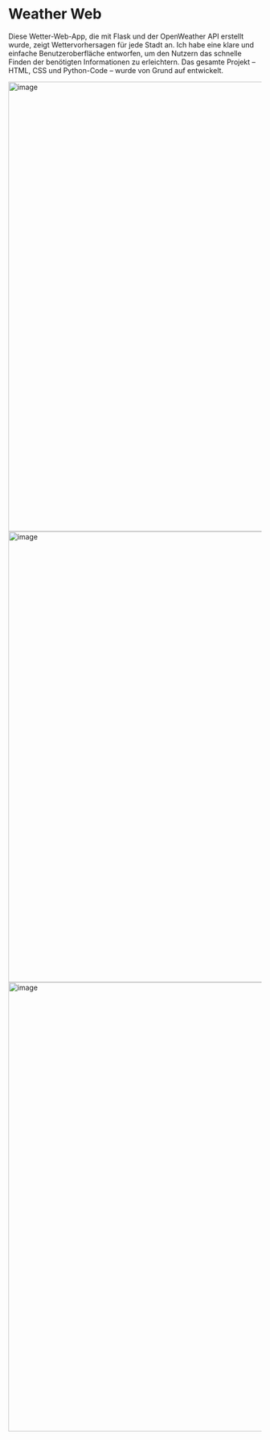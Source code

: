 # Weather Web
Diese Wetter-Web-App, die mit Flask und der OpenWeather API erstellt wurde, zeigt Wettervorhersagen für jede Stadt an. Ich habe eine klare und einfache Benutzeroberfläche entworfen, um den Nutzern das schnelle Finden der benötigten Informationen zu erleichtern. Das gesamte Projekt – HTML, CSS und Python-Code – wurde von Grund auf entwickelt.

<img width="1901" height="895" alt="image" src="https://github.com/user-attachments/assets/ac79b643-ce64-4b18-aa33-c1d67831d285" />

<img width="1900" height="897" alt="image" src="https://github.com/user-attachments/assets/71b5302d-4ad0-430a-b9ea-6c5215c7ebcb" />

<img width="1903" height="894" alt="image" src="https://github.com/user-attachments/assets/48dddfee-1c13-423d-9d37-02fffa9c3143" />

